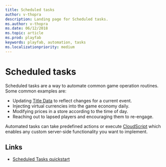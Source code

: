 ```yaml
---
title: Scheduled tasks
author: v-thopra
description: Landing page for Scheduled tasks.
ms.author: v-thopra
ms.date: 06/12/2018
ms.topic: article
ms.prod: playfab
keywords: playfab, automation, tasks
ms.localizationpriority: medium
---
```


# Scheduled tasks

Scheduled tasks are a way to automate common game operation routines. Some common examples are:

- Updating [Title Data](../../config/titledata/index.md) to reflect changes for a current event.
- Injecting virtual currencies into the game economy daily.
- Modifying prices in a store according to the time of day.
- Reaching out to lapsed players and encouraging them to re-engage.

Automated tasks can take predefined actions or execute [CloudScript](../cloudscript/index.md) which enables any custom server-side functionality you want to implement.

## Links

- [Scheduled Tasks quickstart](quickstart.md)
